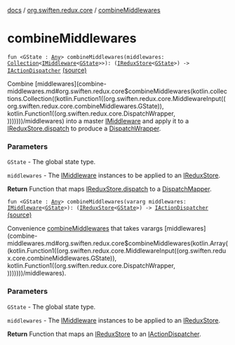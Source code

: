 [docs](../index.md) / [org.swiften.redux.core](index.md) / [combineMiddlewares](./combine-middlewares.md)

# combineMiddlewares

`fun <GState : `[`Any`](https://kotlinlang.org/api/latest/jvm/stdlib/kotlin/-any/index.html)`> combineMiddlewares(middlewares: `[`Collection`](https://kotlinlang.org/api/latest/jvm/stdlib/kotlin.collections/-collection/index.html)`<`[`IMiddleware`](-i-middleware.md)`<`[`GState`](combine-middlewares.md#GState)`>>): (`[`IReduxStore`](-i-redux-store.md)`<`[`GState`](combine-middlewares.md#GState)`>) -> `[`IActionDispatcher`](-i-action-dispatcher.md) [(source)](https://github.com/protoman92/KotlinRedux/tree/master/common/common-core/src/main/kotlin/org/swiften/redux/core/Middleware.kt#L56)

Combine [middlewares](combine-middlewares.md#org.swiften.redux.core$combineMiddlewares(kotlin.collections.Collection((kotlin.Function1((org.swiften.redux.core.MiddlewareInput((org.swiften.redux.core.combineMiddlewares.GState)), kotlin.Function1((org.swiften.redux.core.DispatchWrapper, )))))))/middlewares) into a master [IMiddleware](-i-middleware.md) and apply it to a [IReduxStore.dispatch](-i-dispatcher-provider/dispatch.md) to
produce a [DispatchWrapper](-dispatch-wrapper/index.md).

### Parameters

`GState` - The global state type.

`middlewares` - The [IMiddleware](-i-middleware.md) instances to be applied to an [IReduxStore](-i-redux-store.md).

**Return**
Function that maps [IReduxStore.dispatch](-i-dispatcher-provider/dispatch.md) to a [DispatchMapper](-dispatch-mapper.md).

`fun <GState : `[`Any`](https://kotlinlang.org/api/latest/jvm/stdlib/kotlin/-any/index.html)`> combineMiddlewares(vararg middlewares: `[`IMiddleware`](-i-middleware.md)`<`[`GState`](combine-middlewares.md#GState)`>): (`[`IReduxStore`](-i-redux-store.md)`<`[`GState`](combine-middlewares.md#GState)`>) -> `[`IActionDispatcher`](-i-action-dispatcher.md) [(source)](https://github.com/protoman92/KotlinRedux/tree/master/common/common-core/src/main/kotlin/org/swiften/redux/core/Middleware.kt#L93)

Convenience [combineMiddlewares](./combine-middlewares.md) that takes varargs [middlewares](combine-middlewares.md#org.swiften.redux.core$combineMiddlewares(kotlin.Array((kotlin.Function1((org.swiften.redux.core.MiddlewareInput((org.swiften.redux.core.combineMiddlewares.GState)), kotlin.Function1((org.swiften.redux.core.DispatchWrapper, )))))))/middlewares).

### Parameters

`GState` - The global state type.

`middlewares` - The [IMiddleware](-i-middleware.md) instances to be applied to an [IReduxStore](-i-redux-store.md).

**Return**
Function that maps an [IReduxStore](-i-redux-store.md) to an [IActionDispatcher](-i-action-dispatcher.md).

